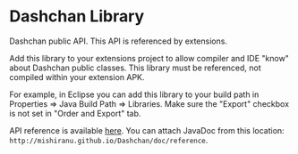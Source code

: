 # Dashchan Library

Dashchan public API. This API is referenced by extensions.

Add this library to your extensions project to allow compiler and IDE "know" about Dashchan public classes. This library must be referenced, not compiled within your extension APK.

For example, in Eclipse you can add this library to your build path in Properties ⇒ Java Build Path ⇒ Libraries. Make sure the "Export" checkbox is not set in "Order and Export" tab.

API reference is available [here](mishiranu.github.io/Dashchan/doc/). You can attach JavaDoc from this location: `http://mishiranu.github.io/Dashchan/doc/reference`.